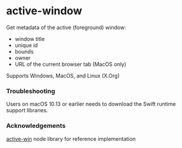 # active-window

Get metadata of the active (foreground) window:
 
 - window title
 - unique id
 - bounds
 - owner
 - URL of the current browser tab (MacOS only)

Supports Windows, MacOS, and Linux (X.Org)

### Troubleshooting

Users on macOS 10.13 or earlier needs to download the Swift runtime support libraries.

### Acknowledgements

[active-win](https://github.com/sindresorhus/active-win) node library for reference implementation